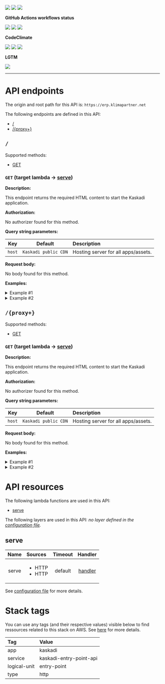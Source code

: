 ![](https://img.shields.io/github/package-json/v/kaskadi/kaskadi-entry-point-api)
![](https://img.shields.io/badge/code--style-standard-blue)
![](https://img.shields.io/github/license/kaskadi/kaskadi-entry-point-api?color=blue)

**GitHub Actions workflows status**

[![](https://img.shields.io/github/workflow/status/kaskadi/kaskadi-entry-point-api/deploy?label=deployed&logo=Amazon%20AWS)](https://github.com/kaskadi/kaskadi-entry-point-api/actions?query=workflow%3Adeploy)
[![](https://img.shields.io/github/workflow/status/kaskadi/kaskadi-entry-point-api/build?label=build&logo=mocha)](https://github.com/kaskadi/kaskadi-entry-point-api/actions?query=workflow%3Abuild)
[![](https://img.shields.io/github/workflow/status/kaskadi/kaskadi-entry-point-api/syntax-check?label=syntax-check&logo=serverless)](https://github.com/kaskadi/kaskadi-entry-point-api/actions?query=workflow%3Asyntax-check)

**CodeClimate**

[![](https://img.shields.io/codeclimate/maintainability/kaskadi/kaskadi-entry-point-api?label=maintainability&logo=Code%20Climate)](https://codeclimate.com/github/kaskadi/kaskadi-entry-point-api)
[![](https://img.shields.io/codeclimate/tech-debt/kaskadi/kaskadi-entry-point-api?label=technical%20debt&logo=Code%20Climate)](https://codeclimate.com/github/kaskadi/kaskadi-entry-point-api)
[![](https://img.shields.io/codeclimate/coverage/kaskadi/kaskadi-entry-point-api?label=test%20coverage&logo=Code%20Climate)](https://codeclimate.com/github/kaskadi/kaskadi-entry-point-api)

**LGTM**

[![](https://img.shields.io/lgtm/grade/javascript/github/kaskadi/kaskadi-entry-point-api?label=code%20quality&logo=LGTM)](https://lgtm.com/projects/g/kaskadi/kaskadi-entry-point-api/?mode=list&logo=LGTM)

<!-- You can add badges inside of this section if you'd like -->

****

<!-- automatically generated documentation will be placed in here -->
# API endpoints

The origin and root path for this API is: `https://erp.klimapartner.net`

The following endpoints are defined in this API:
- [/](#/)
- [/{proxy+}](#/{proxy+})

## `/` <a name="/"></a>

Supported methods:
- [GET](#/-GET)

### `GET` (target lambda → [serve](#serve)) <a name="/-GET"></a>

**Description:**

This endpoint returns the required HTML content to start the Kaskadi application.

**Authorization:**

No authorizer found for this method.

**Query string parameters:**

|   Key  |        Default       | Description                         |
| :----: | :------------------: | :---------------------------------- |
| `host` | `Kaskadi public CDN` | Hosting server for all apps/assets. |

**Request body:**

No body found for this method.

**Examples:**

<details>
<summary>Example #1</summary>

_Request:_

```HTTP
GET https://erp.klimapartner.net/
```

_Response:_

```HTTP
Status code:
  200

Headers:
  Access-Control-Allow-Origin: *
  content-type: text/html

Body:
  <head>
    <meta charset="utf-8">\n  <meta name="viewport" content="width=device-width, initial-scale=1">\n  <title>Kaskadi app</title>\n  <link rel="icon" type="image/png" href="https://cdn.klimapartner.net/imgs/icons/favicon.png">\n  <script type="module" src="https://cdn.klimapartner.net/modules/@kaskadi/kaskadi-apps/kaskadi-app.js"></script>\n  <style>\n  html, body {\n    margin: 0;\n    padding: 0;\n    font-family: sans-serif;\n    font-size: 16px;\n  }\n  </style>\n</head>\n<body>\n  <kaskadi-app appVersion="1.0.0"></kaskadi-app>\n</body>
```
</details>

<details>
<summary>Example #2</summary>

_Request:_

```HTTP
GET https://erp.klimapartner.net/?host=localhost:3000
```

_Response:_

```HTTP
Status code:
  200

Headers:
  Access-Control-Allow-Origin: *
  content-type: text/html

Body:
  <head>
    <meta charset="utf-8">\n  <meta name="viewport" content="width=device-width, initial-scale=1">\n  <title>Kaskadi app</title>\n  <link rel="icon" type="image/png" href="http://localhost:3000/imgs/icons/favicon.png">\n  <script type="module" src="http://localhost:3000/modules/@kaskadi/kaskadi-apps/kaskadi-app.js"></script>\n  <style>\n  html, body {\n    margin: 0;\n    padding: 0;\n    font-family: sans-serif;\n    font-size: 16px;\n  }\n  </style>\n</head>\n<body>\n  <kaskadi-app appVersion="1.0.0"></kaskadi-app>\n</body>
```
</details>

## `/{proxy+}` <a name="/{proxy+}"></a>

Supported methods:
- [GET](#/{proxy+}-GET)

### `GET` (target lambda → [serve](#serve)) <a name="/{proxy+}-GET"></a>

**Description:**

This endpoint returns the required HTML content to start the Kaskadi application.

**Authorization:**

No authorizer found for this method.

**Query string parameters:**

|   Key  |        Default       | Description                         |
| :----: | :------------------: | :---------------------------------- |
| `host` | `Kaskadi public CDN` | Hosting server for all apps/assets. |

**Request body:**

No body found for this method.

**Examples:**

<details>
<summary>Example #1</summary>

_Request:_

```HTTP
GET https://erp.klimapartner.net/{proxy+}
```

_Response:_

```HTTP
Status code:
  200

Headers:
  Access-Control-Allow-Origin: *
  content-type: text/html

Body:
  <head>
    <meta charset="utf-8">\n  <meta name="viewport" content="width=device-width, initial-scale=1">\n  <title>Kaskadi app</title>\n  <link rel="icon" type="image/png" href="https://cdn.klimapartner.net/imgs/icons/favicon.png">\n  <script type="module" src="https://cdn.klimapartner.net/modules/@kaskadi/kaskadi-apps/kaskadi-app.js"></script>\n  <style>\n  html, body {\n    margin: 0;\n    padding: 0;\n    font-family: sans-serif;\n    font-size: 16px;\n  }\n  </style>\n</head>\n<body>\n  <kaskadi-app appVersion="1.0.0"></kaskadi-app>\n</body>
```
</details>

<details>
<summary>Example #2</summary>

_Request:_

```HTTP
GET https://erp.klimapartner.net/{proxy+}?host=localhost:3000
```

_Response:_

```HTTP
Status code:
  200

Headers:
  Access-Control-Allow-Origin: *
  content-type: text/html

Body:
  <head>
    <meta charset="utf-8">\n  <meta name="viewport" content="width=device-width, initial-scale=1">\n  <title>Kaskadi app</title>\n  <link rel="icon" type="image/png" href="http://localhost:3000/imgs/icons/favicon.png">\n  <script type="module" src="http://localhost:3000/modules/@kaskadi/kaskadi-apps/kaskadi-app.js"></script>\n  <style>\n  html, body {\n    margin: 0;\n    padding: 0;\n    font-family: sans-serif;\n    font-size: 16px;\n  }\n  </style>\n</head>\n<body>\n  <kaskadi-app appVersion="1.0.0"></kaskadi-app>\n</body>
```
</details>

# API resources

The following lambda functions are used in this API:
- [serve](#serve)

The following layers are used in this API:
_no layer defined in the [configuration file](./serverless.yml)._

## serve <a name="serve"></a>

|  Name | Sources                             | Timeout |               Handler               |
| :---: | :---------------------------------- | :-----: | :---------------------------------: |
| serve | <ul><li>HTTP</li><li>HTTP</li></ul> | default | [handler](./lambdas/serve/serve.js) |

See [configuration file](./serverless.yml) for more details.

# Stack tags

You can use any tags (and their respective values) visible below to find ressources related to this stack on AWS. See [here](https://docs.amazonaws.cn/en_us/AWSCloudFormation/latest/UserGuide/aws-properties-resource-tags.html) for more details.

| Tag          | Value                   |
| :----------- | :---------------------- |
| app          | kaskadi                 |
| service      | kaskadi-entry-point-api |
| logical-unit | entry-point             |
| type         | http                    |
<!-- automatically generated documentation will be placed in here -->

<!-- You can customize this template as you'd like! -->